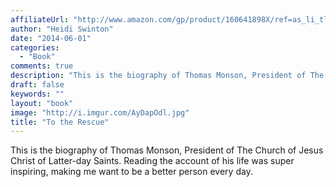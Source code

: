 ```yaml
---
affiliateUrl: "http://www.amazon.com/gp/product/160641898X/ref=as_li_tl?ie=UTF8&camp=1789&creative=390957&creativeASIN=160641898X&linkCode=as2&tag=jaktre-20&linkId=Z7O2YJ7LGUZVM73P"
author: "Heidi Swinton"
date: "2014-06-01"
categories:
  - "Book"
comments: true
description: "This is the biography of Thomas Monson, President of The Church of Jesus Christ of Latter-day Saints. Reading the account of his life was super inspir"
draft: false
keywords: ""
layout: "book"
image: "http://i.imgur.com/AyDapOdl.jpg"
title: "To the Rescue"
---
```


This is the biography of Thomas Monson, President of The Church of Jesus Christ of Latter-day Saints. Reading the account of his life was super inspiring, making me want to be a better person every day.
